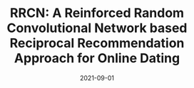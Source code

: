 ---
title: "RRCN: A Reinforced Random Convolutional Network based Reciprocal Recommendation Approach for Online Dating"
collection: publications
category: manuscripts
permalink: /publication/2021-10-01-paper-title-number-1
#excerpt: 'A study on applying deep learning techniques to road detection and centerline extraction, focusing on multi-task learning.'
date: 2021-09-01
#venue: '12'
slidesurl: 'https://github.com/xiachangxue/xfy.github.io/files/paper6.pdf'
paperurl: 'https://ieeexplore.ieee.org/document/9479741'
bibtexurl: 'http://academicpages.github.io/files/bibtex6.bib'
citation: 'Y. Zheng, X. Zhang, S. Chen, X. Zhang, X. Yang and D. Wang, "When Convolutional Network Meets Temporal Heterogeneous Graphs: An Effective Community Detection Method," in IEEE Transactions on Knowledge and Data Engineering, vol. 35, no. 2, pp. 2173-2178, 1 Feb. 2023.'
---